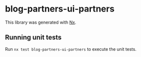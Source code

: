 # blog-partners-ui-partners

This library was generated with [Nx](https://nx.dev).

## Running unit tests

Run `nx test blog-partners-ui-partners` to execute the unit tests.
